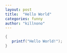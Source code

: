```yaml
---
layout: post
title:  "Hello World"
categories: funny
author: "killnono"
---
```




```java
{
   printf("Hello World!");
}
```
